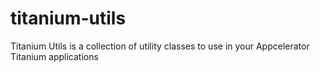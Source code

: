 titanium-utils
==============

Titanium Utils is a collection of utility classes to use in your Appcelerator Titanium applications
